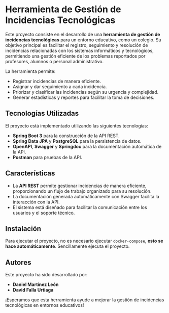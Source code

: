 # Herramienta de Gestión de Incidencias Tecnológicas

Este proyecto consiste en el desarrollo de una **herramienta de gestión de incidencias tecnológicas** para un entorno educativo, como un colegio. Su objetivo principal es facilitar el registro, seguimiento y resolución de incidencias relacionadas con los sistemas informáticos y tecnológicos, permitiendo una gestión eficiente de los problemas reportados por profesores, alumnos o personal administrativo.

La herramienta permite:
- Registrar incidencias de manera eficiente.
- Asignar y dar seguimiento a cada incidencia.
- Priorizar y clasificar las incidencias según su urgencia y complejidad.
- Generar estadísticas y reportes para facilitar la toma de decisiones.

## Tecnologías Utilizadas

El proyecto está implementado utilizando las siguientes tecnologías:
- **Spring Boot 3** para la construcción de la API REST.
- **Spring Data JPA** y **PostgreSQL** para la persistencia de datos.
- **OpenAPI**, **Swagger** y **Springdoc** para la documentación automática de la API.
- **Postman** para pruebas de la API.

## Características

- La **API REST** permite gestionar incidencias de manera eficiente, proporcionando un flujo de trabajo organizado para su resolución.
- La documentación generada automáticamente con Swagger facilita la interacción con la API.
- El sistema está diseñado para facilitar la comunicación entre los usuarios y el soporte técnico.

## Instalación

Para ejecutar el proyecto, no es necesario ejecutar `docker-compose`, **esto se hace automáticamente**. Sencillamente ejecuta el proyecto.

## Autores

Este proyecto ha sido desarrollado por:
- **Daniel Martínez León**
- **David Falla Urtiaga**

¡Esperamos que esta herramienta ayude a mejorar la gestión de incidencias tecnológicas en entornos educativos!
